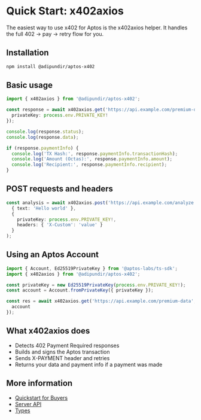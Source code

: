 # Quick Start: x402axios

The easiest way to use x402 for Aptos is the x402axios helper. It handles the full 402 → pay → retry flow for you.

## Installation

```bash
npm install @adipundir/aptos-x402
```

## Basic usage

```typescript
import { x402axios } from '@adipundir/aptos-x402';

const response = await x402axios.get('https://api.example.com/premium-data', {
  privateKey: process.env.PRIVATE_KEY!
});

console.log(response.status);
console.log(response.data);

if (response.paymentInfo) {
  console.log('TX Hash:', response.paymentInfo.transactionHash);
  console.log('Amount (Octas):', response.paymentInfo.amount);
  console.log('Recipient:', response.paymentInfo.recipient);
}
```

## POST requests and headers

```typescript
const analysis = await x402axios.post('https://api.example.com/analyze', 
  { text: 'Hello world' },
  { 
    privateKey: process.env.PRIVATE_KEY!,
    headers: { 'X-Custom': 'value' }
  }
);
```

## Using an Aptos Account

```typescript
import { Account, Ed25519PrivateKey } from '@aptos-labs/ts-sdk';
import { x402axios } from '@adipundir/aptos-x402';

const privateKey = new Ed25519PrivateKey(process.env.PRIVATE_KEY!);
const account = Account.fromPrivateKey({ privateKey });

const res = await x402axios.get('https://api.example.com/premium-data', {
  account
});
```

## What x402axios does

- Detects 402 Payment Required responses
- Builds and signs the Aptos transaction
- Sends X-PAYMENT header and retries
- Returns your data and payment info if a payment was made

## More information

- [Quickstart for Buyers](./getting-started/quickstart-buyers.md)
- [Server API](./api-reference/server-api.md)
- [Types](./api-reference/types.md)

